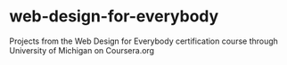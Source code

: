 # web-design-for-everybody
Projects from the Web Design for Everybody certification course through University of Michigan on Coursera.org
